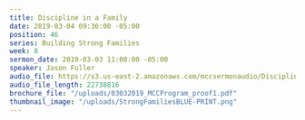 ```yaml
---
title: Discipline in a Family
date: 2019-03-04 09:36:00 -05:00
position: 46
series: Building Strong Families
week: 8
sermon_date: 2019-03-03 11:00:00 -05:00
speaker: Jason Fuller
audio_file: https://s3.us-east-2.amazonaws.com/mccsermonaudio/Discipline+in+a+Family+on+Mission.lite.mp3
audio_file_length: 22738816
brochure_file: "/uploads/03032019_MCCProgram_proof1.pdf"
thumbnail_image: "/uploads/StrongFamiliesBLUE-PRINT.png"
---
```


